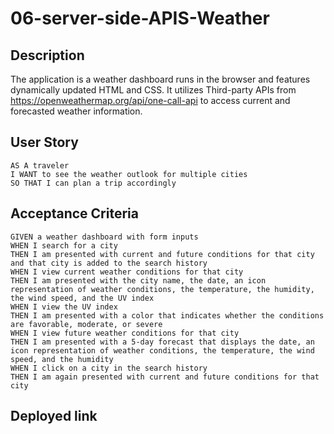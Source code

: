 # 06-server-side-APIS-Weather

## Description
The application is a weather dashboard runs in the browser and features dynamically updated HTML and CSS. It utilizes Third-party APIs from 
https://openweathermap.org/api/one-call-api to access current and forecasted weather information. 

## User Story
```
AS A traveler
I WANT to see the weather outlook for multiple cities
SO THAT I can plan a trip accordingly
```

## Acceptance Criteria 
```
GIVEN a weather dashboard with form inputs
WHEN I search for a city
THEN I am presented with current and future conditions for that city and that city is added to the search history
WHEN I view current weather conditions for that city
THEN I am presented with the city name, the date, an icon representation of weather conditions, the temperature, the humidity, the wind speed, and the UV index
WHEN I view the UV index
THEN I am presented with a color that indicates whether the conditions are favorable, moderate, or severe
WHEN I view future weather conditions for that city
THEN I am presented with a 5-day forecast that displays the date, an icon representation of weather conditions, the temperature, the wind speed, and the humidity
WHEN I click on a city in the search history
THEN I am again presented with current and future conditions for that city
```
## Deployed link




